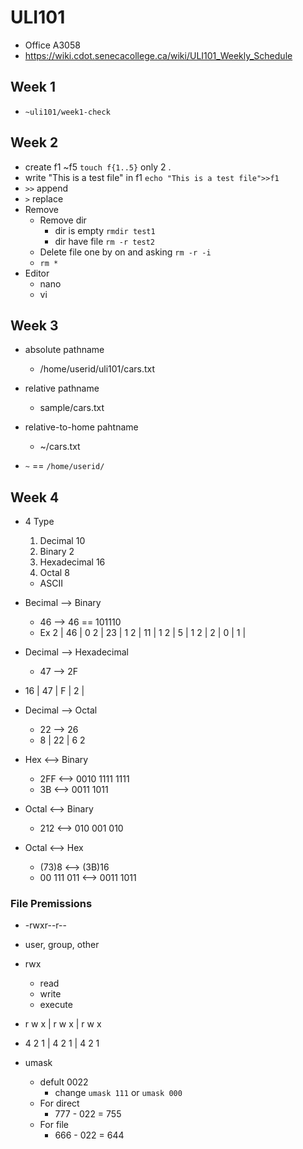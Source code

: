 # ULI101

- Office A3058
- https://wiki.cdot.senecacollege.ca/wiki/ULI101_Weekly_Schedule

## Week 1

- `~uli101/week1-check`

## Week 2

- create f1 ~f5 `touch f{1..5}` only 2 .
- write "This is a test file" in f1 `echo "This is a test file">>f1`
- `>>` append
- `>` replace
- Remove
  - Remove dir
    - dir is empty `rmdir test1`
    - dir have file `rm -r test2`
  - Delete file one by on and asking `rm -r -i`
  - `rm *`
- Editor
  - nano
  - vi

## Week 3

- absolute pathname
  - /home/userid/uli101/cars.txt
- relative pathname
  - sample/cars.txt
- relative-to-home pahtname
  - ~/cars.txt

- `~` == `/home/userid/`


## Week 4

- 4 Type
  1. Decimal 10
  2. Binary 2
  3. Hexadecimal 16
  4. Octal 8
  - ASCII

- Becimal --> Binary
  - 46 --> 46 == 101110
  - Ex 2 | 46 | 0
       2 | 23 | 1
       2 | 11 | 1
       2 |  5 | 1
       2 |  2 | 0
         |  1 |

- Decimal --> Hexadecimal
  - 47 --> 2F
- 16 | 47 | F
         |  2 |

- Decimal --> Octal
  - 22 --> 26
  - 8 | 22 | 6
         2

- Hex <--> Binary
  - 2FF <--> 0010 1111 1111
  - 3B <--> 0011 1011

- Octal <--> Binary
  - 212 <--> 010 001 010

- Octal <--> Hex
  - (73)8 <--> (3B)16
  - 00 111 011 <--> 0011 1011

### File Premissions

- -rwxr--r--
- user, group, other
- rwx
  - read
  - write
  - execute
- r w x | r w x | r w x
- 4 2 1 | 4 2 1 | 4 2 1

- umask
  - defult 0022
    - change `umask 111` or `umask 000`
  - For direct
    - 777 - 022 = 755
  - For file
    - 666 - 022 = 644


